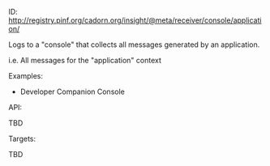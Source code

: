
ID: http://registry.pinf.org/cadorn.org/insight/@meta/receiver/console/application/


Logs to a "console" that collects all messages generated by an application.

i.e. All messages for the "application" context

Examples:

  * Developer Companion Console

API:

TBD
  
Targets:

TBD